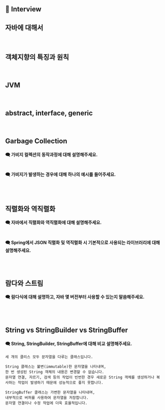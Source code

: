 ## 📝 Interview

## 자바에 대해서

<br>

## 객체지향의 특징과 원칙

<br>

## JVM

<br>

## abstract, interface, generic

<br>

## Garbage Collection
#### 🗨 가비지 컬렉션의 동작과정에 대해 설명해주세요.
```

```
#### 🗨 가비지가 발생하는 경우에 대해 하나의 예시를 들어주세요.
```

```

<br>

## 직렬화와 역직렬화
#### 🗨 자바에서 직렬화와 역직렬화에 대해 설명해주세요.
```

```

#### 🗨 Spring에서 JSON 직렬화 및 역직렬화 시 기본적으로 사용되는 라이브러리에 대해 설명해주세요.
```

```

<br>

## 람다와 스트림
#### 🗨 람다식에 대해 설명하고, 자바 몇 버전부터 사용할 수 있는지 말씀해주세요.
```

```

<br>

## String vs StringBuilder vs StringBuffer
#### 🗨 String, StringBuilder, StringBuffer에 대해 비교 설명해주세요.
```
세 개의 클리스 모두 문자열을 다루는 클래스입니다.

String 클래스는 불변(immutable)한 문자열을 나타내며,
한 번 생성된 String 객체의 내용은 변경할 수 없습니다. 
문자열 연결, 자르기, 검색 등의 작업이 빈번한 경우 새로운 String 객체를 생성하거나 복사하는 작업이 발생하기 때문에 성능적으로 좋지 못합니다.

StringBuffer 클래스는 가변한 문자열을 나타내며,
내부적으로 버퍼를 사용하여 문자열을 저장합니다. 
문자열 연결이나 수정 작업에 더욱 효율적입니다.
```

